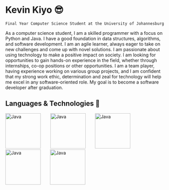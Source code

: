 # Kevin Kiyo 😎
`Final Year Computer Science Student at the University of Johannesburg`

As a computer science student, I am a skilled programmer with a focus on Python and Java. I have a good foundation in data structures, algorithms, and software development. I am an agile learner, always eager to take on new challenges and come up with novel solutions. I am passionate about using technology to make a positive impact on society. I am looking for opportunities to gain hands-on experience in the field, whether through internships, co-op positions or other opportunities. I am a team player, having experience working on various group projects, and I am confident that my strong work ethic, determination and zeal for technology will help me excel in any software-oriented role. My goal is to become a software developer after graduation.
## Languages & Technologies 🧠
<div align="left">
<img alt="Java" width="110px" style="padding-right: 26px;" src="https://cdn.jsdelivr.net/gh/devicons/devicon/icons/java/java-original-wordmark.svg" />
<img alt="Java" width="110px" style="padding-right: 25px;" src="https://cdn.jsdelivr.net/gh/devicons/devicon/icons/python/python-original-wordmark.svg" />
<img alt="Java" width="110px" style="padding-right: 25px;" src="https://cdn.jsdelivr.net/gh/devicons/devicon/icons/cplusplus/cplusplus-original.svg" />
<img alt="Java" width="110px" style="padding-right: 25px;" src="https://cdn.jsdelivr.net/gh/devicons/devicon/icons/javascript/javascript-original.svg" />
<img alt="Java" width="110px" style="padding-right: 25px;" src="https://cdn.jsdelivr.net/gh/devicons/devicon/icons/rust/rust-plain.svg" />
<br>
                                        

<!-- - 🔭 I’m currently working on 
- 🌱 I’m currently learning ...
- 👯 I’m looking to collaborate on ...
- 🤔 I’m looking for help with ...
- 💬 Ask me about ...
- 📫 How to reach me: ...
- 😄 Pronouns: ...
- ⚡ Fun fact: ... -->

